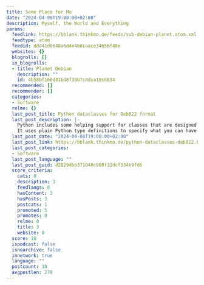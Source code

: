 ```yaml
---
title: Some Place for Me
date: "2024-04-08T19:00:00+02:00"
description: Myself, the World and Everything
params:
  feedlink: https://bblank.thinkmo.de/feeds/sub-debian-planet.atom.xml
  feedtype: atom
  feedid: ddd41d0648a6d4e4b8caace34656f48e
  websites: {}
  blogrolls: []
  in_blogrolls:
  - title: Planet Debian
    description: ""
    id: 4b58bf166d81bd8f38b7c8dca18c6834
  recommended: []
  recommender: []
  categories:
  - Software
  relme: {}
  last_post_title: Python dataclasses for Deb822 format
  last_post_description: |-
    Python includes some helping support for classes that are designed to just hold some data and not much more: Data Classes.
    It uses plain Python type definitions to specify what you can have and some
  last_post_date: "2024-04-08T19:00:00+02:00"
  last_post_link: https://bblank.thinkmo.de/python-dataclasses-deb822.html
  last_post_categories:
  - Software
  last_post_language: ""
  last_post_guid: d2829dbb371040c908f32dcf334b9fd6
  score_criteria:
    cats: 0
    description: 3
    feedlangs: 0
    hasContent: 3
    hasPosts: 3
    postcats: 1
    promoted: 5
    promotes: 0
    relme: 0
    title: 3
    website: 0
  score: 18
  ispodcast: false
  isnoarchive: false
  innetwork: true
  language: ""
  postcount: 10
  avgpostlen: 278
---
```

